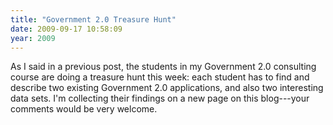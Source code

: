 ```yaml
---
title: "Government 2.0 Treasure Hunt"
date: 2009-09-17 10:58:09
year: 2009
---
```

As I said in a previous post, the students in my Government 2.0 consulting course are doing a treasure hunt this week: each student has to find and describe two existing Government 2.0 applications, and also two interesting data sets.  I'm collecting their findings on a new page on this blog---your comments would be very welcome.
